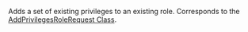 Adds a set of existing privileges to an existing role. 
Corresponds to the [AddPrivilegesRoleRequest Class](https://msdn.microsoft.com/library/microsoft.crm.sdk.messages.addprivilegesrolerequest.aspx).

